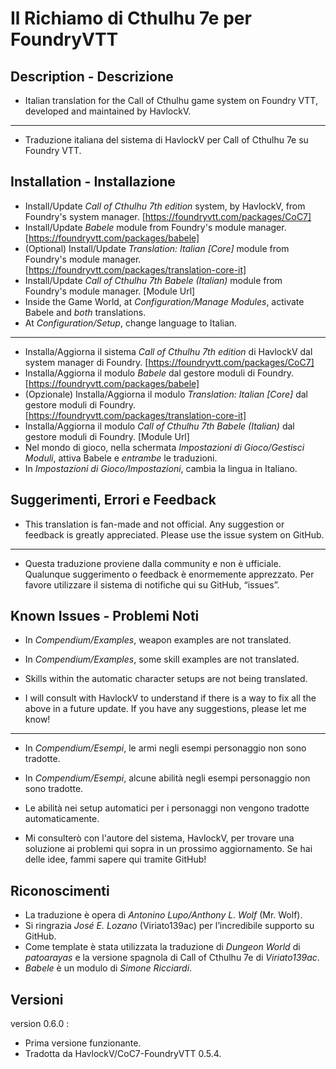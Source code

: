 # Il Richiamo di Cthulhu 7e per FoundryVTT

## Description - Descrizione

* Italian translation for the Call of Cthulhu game system on Foundry VTT, developed and maintained by HavlockV.
---- 
* Traduzione italiana del sistema di HavlockV per Call of Cthulhu 7e su Foundry VTT.

## Installation - Installazione 
* Install/Update _Call of Cthulhu 7th edition_ system, by HavlockV, from Foundry's system manager.
[https://foundryvtt.com/packages/CoC7]
* Install/Update _Babele_ module from Foundry's module manager.
[https://foundryvtt.com/packages/babele]
* (Optional) Install/Update _Translation: Italian \[Core]_ module from Foundry's module manager.
[https://foundryvtt.com/packages/translation-core-it]
* Install/Update _Call of Cthulhu 7th Babele (Italian)_ module from Foundry's module manager.
[Module Url]
* Inside the Game World, at _Configuration/Manage Modules_, activate Babele and *both* translations.
* At _Configuration/Setup_, change language to Italian.
---- 
* Installa/Aggiorna il sistema _Call of Cthulhu 7th edition_ di HavlockV dal system manager di Foundry.
[https://foundryvtt.com/packages/CoC7]
* Installa/Aggiorna il modulo _Babele_ dal gestore moduli di Foundry.
[https://foundryvtt.com/packages/babele]
* (Opzionale) Installa/Aggiorna il modulo _Translation: Italian \[Core]_ dal gestore moduli di Foundry.
[https://foundryvtt.com/packages/translation-core-it]
* Installa/Aggiorna il modulo _Call of Cthulhu 7th Babele (Italian)_ dal gestore moduli di Foundry.
[Module Url]
* Nel mondo di gioco, nella schermata _Impostazioni di Gioco/Gestisci Moduli_, attiva Babele e _entrambe_ le traduzioni.
* In _Impostazioni di Gioco/Impostazioni_, cambia la lingua in Italiano.

## Suggerimenti, Errori e Feedback 
* This translation is fan-made and not official. Any suggestion or feedback is greatly appreciated. Please use the issue system on GitHub.
---- 
* Questa traduzione proviene dalla community e non è ufficiale. Qualunque suggerimento o feedback è enormemente apprezzato. Per favore utilizzare il sistema di notifiche qui su GitHub, “issues”.

## Known Issues - Problemi Noti 
* In _Compendium/Examples_, weapon examples are not translated.
* In _Compendium/Examples_, some skill examples are not translated.
* Skills within the automatic character setups are not being translated.

* I will consult with HavlockV to understand if there is a way to fix all the above in a future update. If you have any suggestions, please let me know!
---- 
* In _Compendium/Esempi_, le armi negli esempi personaggio non sono tradotte.
* In _Compendium/Esempi_, alcune abilità negli esempi personaggio non sono tradotte.
* Le abilità nei setup automatici per i personaggi non vengono tradotte automaticamente.

* Mi consulterò con l'autore del sistema, HavlockV, per trovare una soluzione ai problemi qui sopra in un prossimo aggiornamento. Se hai delle idee, fammi sapere qui tramite GitHub!

## Riconoscimenti 
* La traduzione è opera di *Antonino Lupo/Anthony L. Wolf* (Mr. Wolf).
* Si ringrazia *José E. Lozano* (Viriato139ac) per l’incredibile supporto su GitHub.
* Come template è stata utilizzata la traduzione di *Dungeon World* di *patoarayas* e la versione spagnola di Call of Cthulhu 7e di _Viriato139ac_.
* *Babele* è un modulo di *Simone Ricciardi*.

## Versioni

version 0.6.0 :

* Prima versione funzionante.
* Tradotta da HavlockV/CoC7-FoundryVTT 0.5.4.
